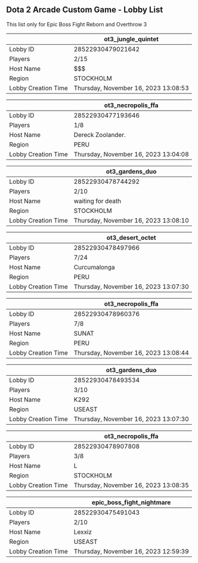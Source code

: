 ## Dota 2 Arcade Custom Game - Lobby List

This list only for Epic Boss Fight Reborn and Overthrow 3

|  | ot3_jungle_quintet |
| ------ | ------ |
| Lobby ID | 28522930479021642 |
| Players | 2/15 |
| Host Name | $$$ |
| Region | STOCKHOLM |
| Lobby Creation Time | Thursday, November 16, 2023 13:08:53 |


|  | ot3_necropolis_ffa |
| ------ | ------ |
| Lobby ID | 28522930477193646 |
| Players | 1/8 |
| Host Name | Dereck Zoolander. |
| Region | PERU |
| Lobby Creation Time | Thursday, November 16, 2023 13:04:08 |


|  | ot3_gardens_duo |
| ------ | ------ |
| Lobby ID | 28522930478744292 |
| Players | 2/10 |
| Host Name | waiting for death |
| Region | STOCKHOLM |
| Lobby Creation Time | Thursday, November 16, 2023 13:08:10 |


|  | ot3_desert_octet |
| ------ | ------ |
| Lobby ID | 28522930478497966 |
| Players | 7/24 |
| Host Name | Curcumalonga |
| Region | PERU |
| Lobby Creation Time | Thursday, November 16, 2023 13:07:30 |


|  | ot3_necropolis_ffa |
| ------ | ------ |
| Lobby ID | 28522930478960376 |
| Players | 7/8 |
| Host Name | SUNAT |
| Region | PERU |
| Lobby Creation Time | Thursday, November 16, 2023 13:08:44 |


|  | ot3_gardens_duo |
| ------ | ------ |
| Lobby ID | 28522930478493534 |
| Players | 3/10 |
| Host Name | K292 |
| Region | USEAST |
| Lobby Creation Time | Thursday, November 16, 2023 13:07:30 |


|  | ot3_necropolis_ffa |
| ------ | ------ |
| Lobby ID | 28522930478907808 |
| Players | 3/8 |
| Host Name | L |
| Region | STOCKHOLM |
| Lobby Creation Time | Thursday, November 16, 2023 13:08:35 |


|  | epic_boss_fight_nightmare |
| ------ | ------ |
| Lobby ID | 28522930475491043 |
| Players | 2/10 |
| Host Name | Lexxiz |
| Region | USEAST |
| Lobby Creation Time | Thursday, November 16, 2023 12:59:39 |


